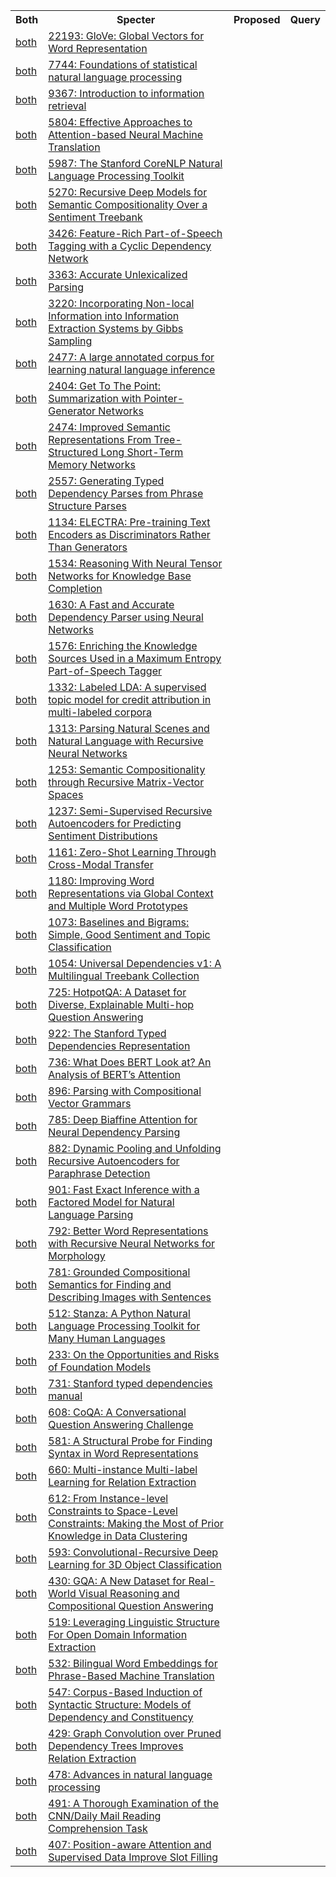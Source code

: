 <html><table><tr>
<th>Both</th>
<th>Specter</th>
<th>Proposed</th>
<th>Query</th>
</tr>
<tr>
<td><a href="both/1957433.md">both</a></td>
<td><a href="https://www.semanticscholar.org/paper/f37e1b62a767a307c046404ca96bc140b3e68cb5">22193: GloVe: Global Vectors for Word Representation</a></td>
</tr>
<tr>
<td><a href="both/52800448.md">both</a></td>
<td><a href="https://www.semanticscholar.org/paper/084c55d6432265785e3ff86a2e900a49d501c00a">7744: Foundations of statistical natural language processing</a></td>
</tr>
<tr>
<td><a href="both/53807573.md">both</a></td>
<td><a href="https://www.semanticscholar.org/paper/806c2c4327a31fded64a5d673ab82b133194c234">9367: Introduction to information retrieval</a></td>
</tr>
<tr>
<td><a href="both/1998416.md">both</a></td>
<td><a href="https://www.semanticscholar.org/paper/93499a7c7f699b6630a86fad964536f9423bb6d0">5804: Effective Approaches to Attention-based Neural Machine Translation</a></td>
</tr>
<tr>
<td><a href="both/14068874.md">both</a></td>
<td><a href="https://www.semanticscholar.org/paper/2f5102ec3f70d0dea98c957cc2cab4d15d83a2da">5987: The Stanford CoreNLP Natural Language Processing Toolkit</a></td>
</tr>
<tr>
<td><a href="both/990233.md">both</a></td>
<td><a href="https://www.semanticscholar.org/paper/687bac2d3320083eb4530bf18bb8f8f721477600">5270: Recursive Deep Models for Semantic Compositionality Over a Sentiment Treebank</a></td>
</tr>
<tr>
<td><a href="both/14835360.md">both</a></td>
<td><a href="https://www.semanticscholar.org/paper/eb42a490cf4f186d3383c92963817d100afd81e2">3426: Feature-Rich Part-of-Speech Tagging with a Cyclic Dependency Network</a></td>
</tr>
<tr>
<td><a href="both/11495042.md">both</a></td>
<td><a href="https://www.semanticscholar.org/paper/a600850ac0120cb09a0b7de7da80bb6a7a76de06">3363: Accurate Unlexicalized Parsing</a></td>
</tr>
<tr>
<td><a href="both/10977241.md">both</a></td>
<td><a href="https://www.semanticscholar.org/paper/4f410ab5c8b12b34b38421241366ee456bbebab9">3220: Incorporating Non-local Information into Information Extraction Systems by Gibbs Sampling</a></td>
</tr>
<tr>
<td><a href="both/14604520.md">both</a></td>
<td><a href="https://www.semanticscholar.org/paper/f04df4e20a18358ea2f689b4c129781628ef7fc1">2477: A large annotated corpus for learning natural language inference</a></td>
</tr>
<tr>
<td><a href="both/8314118.md">both</a></td>
<td><a href="https://www.semanticscholar.org/paper/668db48c6a79826456341680ee1175dfc4cced71">2404: Get To The Point: Summarization with Pointer-Generator Networks</a></td>
</tr>
<tr>
<td><a href="both/3033526.md">both</a></td>
<td><a href="https://www.semanticscholar.org/paper/32de44f01a96d4473d21099d15e25bc2b9f08e2f">2474: Improved Semantic Representations From Tree-Structured Long Short-Term Memory Networks</a></td>
</tr>
<tr>
<td><a href="both/3102322.md">both</a></td>
<td><a href="https://www.semanticscholar.org/paper/3cc228402f31ca749112197720b9ef6af0c16790">2557: Generating Typed Dependency Parses from Phrase Structure Parses</a></td>
</tr>
<tr>
<td><a href="both/213152193.md">both</a></td>
<td><a href="https://www.semanticscholar.org/paper/756810258e3419af76aff38c895c20343b0602d0">1134: ELECTRA: Pre-training Text Encoders as Discriminators Rather Than Generators</a></td>
</tr>
<tr>
<td><a href="both/8429835.md">both</a></td>
<td><a href="https://www.semanticscholar.org/paper/50d53cc562225549457cbc782546bfbe1ac6f0cf">1534: Reasoning With Neural Tensor Networks for Knowledge Base Completion</a></td>
</tr>
<tr>
<td><a href="both/11616343.md">both</a></td>
<td><a href="https://www.semanticscholar.org/paper/a14045a751f5d8ed387c8630a86a3a2861b90643">1630: A Fast and Accurate Dependency Parser using Neural Networks</a></td>
</tr>
<tr>
<td><a href="both/10807721.md">both</a></td>
<td><a href="https://www.semanticscholar.org/paper/1504a9d5829033a8cb4cf37b8bb13dfd4baddc7b">1576: Enriching the Knowledge Sources Used in a Maximum Entropy Part-of-Speech Tagger</a></td>
</tr>
<tr>
<td><a href="both/3139626.md">both</a></td>
<td><a href="https://www.semanticscholar.org/paper/e9a822d6fe66b0cfd0b4c5a10411172b80346bf1">1332: Labeled LDA: A supervised topic model for credit attribution in multi-labeled corpora</a></td>
</tr>
<tr>
<td><a href="both/18690358.md">both</a></td>
<td><a href="https://www.semanticscholar.org/paper/9c0ddf74f87d154db88d79c640578c1610451eec">1313: Parsing Natural Scenes and Natural Language with Recursive Neural Networks</a></td>
</tr>
<tr>
<td><a href="both/806709.md">both</a></td>
<td><a href="https://www.semanticscholar.org/paper/27e38351e48fe4b7da2775bf94341738bc4da07e">1253: Semantic Compositionality through Recursive Matrix-Vector Spaces</a></td>
</tr>
<tr>
<td><a href="both/3116311.md">both</a></td>
<td><a href="https://www.semanticscholar.org/paper/cfa2646776405d50533055ceb1b7f050e9014dcb">1237: Semi-Supervised Recursive Autoencoders for Predicting Sentiment Distributions</a></td>
</tr>
<tr>
<td><a href="both/2808203.md">both</a></td>
<td><a href="https://www.semanticscholar.org/paper/755e9f43ce398ae8737366720c5f82685b0c253e">1161: Zero-Shot Learning Through Cross-Modal Transfer</a></td>
</tr>
<tr>
<td><a href="both/372093.md">both</a></td>
<td><a href="https://www.semanticscholar.org/paper/2b669398c4cf2ebe04375c8b1beae20f4ac802fa">1180: Improving Word Representations via Global Context and Multiple Word Prototypes</a></td>
</tr>
<tr>
<td><a href="both/217537.md">both</a></td>
<td><a href="https://www.semanticscholar.org/paper/dc0975ae518a5b30e60fde23a41c74bafd7c6f8c">1073: Baselines and Bigrams: Simple, Good Sentiment and Topic Classification</a></td>
</tr>
<tr>
<td><a href="both/17954486.md">both</a></td>
<td><a href="https://www.semanticscholar.org/paper/d115eceab7153d2a1dc6fbf6b99c3bdf1b0cdd46">1054: Universal Dependencies v1: A Multilingual Treebank Collection</a></td>
</tr>
<tr>
<td><a href="both/52822214.md">both</a></td>
<td><a href="https://www.semanticscholar.org/paper/22655979df781d222eaf812b0d325fa9adf11594">725: HotpotQA: A Dataset for Diverse, Explainable Multi-hop Question Answering</a></td>
</tr>
<tr>
<td><a href="both/3542573.md">both</a></td>
<td><a href="https://www.semanticscholar.org/paper/f66821598f4db7a6a2f54a6a4ae43e391649f4c1">922: The Stanford Typed Dependencies Representation</a></td>
</tr>
<tr>
<td><a href="both/184486746.md">both</a></td>
<td><a href="https://www.semanticscholar.org/paper/95a251513853c6032bdecebd4b74e15795662986">736: What Does BERT Look at? An Analysis of BERT’s Attention</a></td>
</tr>
<tr>
<td><a href="both/14687186.md">both</a></td>
<td><a href="https://www.semanticscholar.org/paper/acc4e56c44771ebf69302a06af51498aeb0a6ac8">896: Parsing with Compositional Vector Grammars</a></td>
</tr>
<tr>
<td><a href="both/7942973.md">both</a></td>
<td><a href="https://www.semanticscholar.org/paper/8cbef23c9ee2ae7c35cc691a0c1d713a6377c9f2">785: Deep Biaffine Attention for Neural Dependency Parsing</a></td>
</tr>
<tr>
<td><a href="both/6979578.md">both</a></td>
<td><a href="https://www.semanticscholar.org/paper/ae5e6c6f5513613a161b2c85563f9708bf2e9178">882: Dynamic Pooling and Unfolding Recursive Autoencoders for Paraphrase Detection</a></td>
</tr>
<tr>
<td><a href="both/52353.md">both</a></td>
<td><a href="https://www.semanticscholar.org/paper/7395e325914b1f5caea18ea8446ef8db05662318">901: Fast Exact Inference with a Factored Model for Natural Language Parsing</a></td>
</tr>
<tr>
<td><a href="both/14276764.md">both</a></td>
<td><a href="https://www.semanticscholar.org/paper/53ab89807caead278d3deb7b6a4180b277d3cb77">792: Better Word Representations with Recursive Neural Networks for Morphology</a></td>
</tr>
<tr>
<td><a href="both/2317858.md">both</a></td>
<td><a href="https://www.semanticscholar.org/paper/0ca7d208ff8d81377e0eaa9723820aeae7a7322d">781: Grounded Compositional Semantics for Finding and Describing Images with Sentences</a></td>
</tr>
<tr>
<td><a href="both/212725611.md">both</a></td>
<td><a href="https://www.semanticscholar.org/paper/42e863f93203d37a2518da381beaf06e4c70fb3d">512: Stanza: A Python Natural Language Processing Toolkit for Many Human Languages</a></td>
</tr>
<tr>
<td><a href="both/237091588.md">both</a></td>
<td><a href="https://www.semanticscholar.org/paper/4f68e07c6c3173480053fd52391851d6f80d651b">233: On the Opportunities and Risks of Foundation Models</a></td>
</tr>
<tr>
<td><a href="both/61960986.md">both</a></td>
<td><a href="https://www.semanticscholar.org/paper/0ad0a038a0bd241561462a005742193a7c623478">731: Stanford typed dependencies manual</a></td>
</tr>
<tr>
<td><a href="both/52055325.md">both</a></td>
<td><a href="https://www.semanticscholar.org/paper/990a7b4eceedb6e053e6386269481bdfc42a1094">608: CoQA: A Conversational Question Answering Challenge</a></td>
</tr>
<tr>
<td><a href="both/106402715.md">both</a></td>
<td><a href="https://www.semanticscholar.org/paper/455a8838cde44f288d456d01c76ede95b56dc675">581: A Structural Probe for Finding Syntax in Word Representations</a></td>
</tr>
<tr>
<td><a href="both/5869747.md">both</a></td>
<td><a href="https://www.semanticscholar.org/paper/fbe358ce706371b93c10c4395cab9a78ad3aef67">660: Multi-instance Multi-label Learning for Relation Extraction</a></td>
</tr>
<tr>
<td><a href="both/8968350.md">both</a></td>
<td><a href="https://www.semanticscholar.org/paper/51556ef5eb3e1e18540177ce0201a047537d673d">612: From Instance-level Constraints to Space-Level Constraints: Making the Most of Prior Knowledge in Data Clustering</a></td>
</tr>
<tr>
<td><a href="both/16900529.md">both</a></td>
<td><a href="https://www.semanticscholar.org/paper/cc75c81148245198d4c6d4c8fcbbae487215903b">593: Convolutional-Recursive Deep Learning for 3D Object Classification</a></td>
</tr>
<tr>
<td><a href="both/152282269.md">both</a></td>
<td><a href="https://www.semanticscholar.org/paper/1ab7f7c1d328589f25c79515b9a5d824d7ffbbd1">430: GQA: A New Dataset for Real-World Visual Reasoning and Compositional Question Answering</a></td>
</tr>
<tr>
<td><a href="both/6015236.md">both</a></td>
<td><a href="https://www.semanticscholar.org/paper/3171ec184b5fec0bc7b47356ad74d8598e858ddc">519: Leveraging Linguistic Structure For Open Domain Information Extraction</a></td>
</tr>
<tr>
<td><a href="both/931054.md">both</a></td>
<td><a href="https://www.semanticscholar.org/paper/0d3233d858660aff451a6c2561a05378ed09725a">532: Bilingual Word Embeddings for Phrase-Based Machine Translation</a></td>
</tr>
<tr>
<td><a href="both/1364249.md">both</a></td>
<td><a href="https://www.semanticscholar.org/paper/ca2858b2040724ae9f29ba601df12aae2e539596">547: Corpus-Based Induction of Syntactic Structure: Models of Dependency and Constituency</a></td>
</tr>
<tr>
<td><a href="both/49544037.md">both</a></td>
<td><a href="https://www.semanticscholar.org/paper/4930de1aff4b1948157a15ac9cdb02364bee97bb">429: Graph Convolution over Pruned Dependency Trees Improves Relation Extraction</a></td>
</tr>
<tr>
<td><a href="both/8420436.md">both</a></td>
<td><a href="https://www.semanticscholar.org/paper/168c9df813db1f37597554be53748490502c88e8">478: Advances in natural language processing</a></td>
</tr>
<tr>
<td><a href="both/6360322.md">both</a></td>
<td><a href="https://www.semanticscholar.org/paper/b1e20420982a4f923c08652941666b189b11b7fe">491: A Thorough Examination of the CNN/Daily Mail Reading Comprehension Task</a></td>
</tr>
<tr>
<td><a href="both/3782112.md">both</a></td>
<td><a href="https://www.semanticscholar.org/paper/400e746bc8027c4b5f915cae6123cd1775484b4d">407: Position-aware Attention and Supervised Data Improve Slot Filling</a></td>
</tr>
</table></html>
